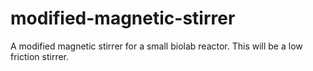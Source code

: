 # modified-magnetic-stirrer
A modified magnetic stirrer for a small biolab reactor. This will be a low friction stirrer.
